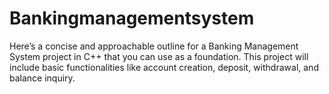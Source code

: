 # Bankingmanagementsystem
Here’s a concise and approachable outline for a Banking Management System project in C++ that you can use as a foundation. This project will include basic functionalities like account creation, deposit, withdrawal, and balance inquiry.
